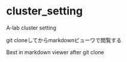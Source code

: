 # cluster_setting
A-lab cluster setting



git cloneしてからmarkdownビューワで閲覧する

Best in markdown viewer after git clone